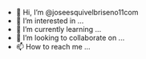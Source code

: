 - 👋 Hi, I’m @joseesquivelbriseno11com
- 👀 I’m interested in ...
- 🌱 I’m currently learning ...
- 💞️ I’m looking to collaborate on ...
- 📫 How to reach me ...

<!---
joseesquivelbriseno11com/joseesquivelbriseno11com is a ✨ special ✨ repository because its `README.md` (this file) appears on your GitHub profile.
You can click the Preview link to take a look at your changes.
--->

